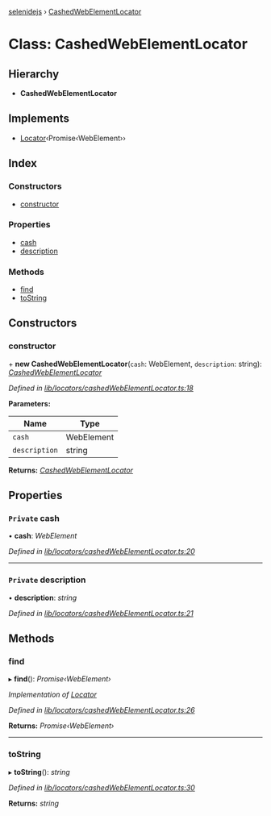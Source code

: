 [selenidejs](../README.md) › [CashedWebElementLocator](cashedwebelementlocator.md)

# Class: CashedWebElementLocator

## Hierarchy

* **CashedWebElementLocator**

## Implements

* [Locator](../interfaces/locator.md)‹Promise‹WebElement››

## Index

### Constructors

* [constructor](cashedwebelementlocator.md#constructor)

### Properties

* [cash](cashedwebelementlocator.md#private-cash)
* [description](cashedwebelementlocator.md#private-description)

### Methods

* [find](cashedwebelementlocator.md#find)
* [toString](cashedwebelementlocator.md#tostring)

## Constructors

###  constructor

\+ **new CashedWebElementLocator**(`cash`: WebElement, `description`: string): *[CashedWebElementLocator](cashedwebelementlocator.md)*

*Defined in [lib/locators/cashedWebElementLocator.ts:18](https://github.com/knowledgeexpert/selenidejs/blob/master/lib/locators/cashedWebElementLocator.ts#L18)*

**Parameters:**

Name | Type |
------ | ------ |
`cash` | WebElement |
`description` | string |

**Returns:** *[CashedWebElementLocator](cashedwebelementlocator.md)*

## Properties

### `Private` cash

• **cash**: *WebElement*

*Defined in [lib/locators/cashedWebElementLocator.ts:20](https://github.com/knowledgeexpert/selenidejs/blob/master/lib/locators/cashedWebElementLocator.ts#L20)*

___

### `Private` description

• **description**: *string*

*Defined in [lib/locators/cashedWebElementLocator.ts:21](https://github.com/knowledgeexpert/selenidejs/blob/master/lib/locators/cashedWebElementLocator.ts#L21)*

## Methods

###  find

▸ **find**(): *Promise‹WebElement›*

*Implementation of [Locator](../interfaces/locator.md)*

*Defined in [lib/locators/cashedWebElementLocator.ts:26](https://github.com/knowledgeexpert/selenidejs/blob/master/lib/locators/cashedWebElementLocator.ts#L26)*

**Returns:** *Promise‹WebElement›*

___

###  toString

▸ **toString**(): *string*

*Defined in [lib/locators/cashedWebElementLocator.ts:30](https://github.com/knowledgeexpert/selenidejs/blob/master/lib/locators/cashedWebElementLocator.ts#L30)*

**Returns:** *string*
